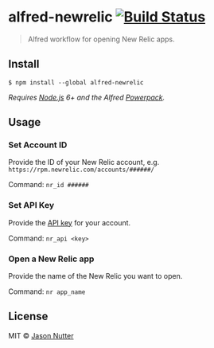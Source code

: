 # alfred-newrelic [![Build Status](https://travis-ci.org/jasonnutter/alfred-newrelic.svg?branch=master)](https://travis-ci.org/jasonnutter/alfred-newrelic)

> Alfred workflow for opening New Relic apps.


## Install

```
$ npm install --global alfred-newrelic
```

*Requires [Node.js](https://nodejs.org) 6+ and the Alfred [Powerpack](https://www.alfredapp.com/powerpack/).*


## Usage

### Set Account ID

Provide the ID of your New Relic account, e.g. `https://rpm.newrelic.com/accounts/######/`

Command:
`nr_id ######`

### Set API Key

Provide the [API key](https://docs.newrelic.com/docs/apis/rest-api-v2/getting-started/api-keys) for your account.

Command: `nr_api <key>`

### Open a New Relic app

Provide the name of the New Relic you want to open.

Command: `nr app_name`

## License

MIT © [Jason Nutter](https://github.com/jasonnutter/alfred-newrelic)
